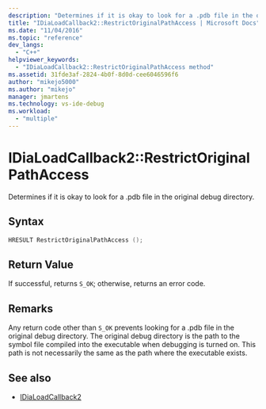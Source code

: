 ```yaml
---
description: "Determines if it is okay to look for a .pdb file in the original debug directory."
title: "IDiaLoadCallback2::RestrictOriginalPathAccess | Microsoft Docs"
ms.date: "11/04/2016"
ms.topic: "reference"
dev_langs:
  - "C++"
helpviewer_keywords:
  - "IDiaLoadCallback2::RestrictOriginalPathAccess method"
ms.assetid: 31fde3af-2824-4b0f-8d0d-cee6046596f6
author: "mikejo5000"
ms.author: "mikejo"
manager: jmartens
ms.technology: vs-ide-debug
ms.workload:
  - "multiple"
---
```

# IDiaLoadCallback2::RestrictOriginalPathAccess
Determines if it is okay to look for a .pdb file in the original debug directory.

## Syntax

```C++
HRESULT RestrictOriginalPathAccess ();
```

## Return Value
 If successful, returns `S_OK`; otherwise, returns an error code.

## Remarks
 Any return code other than `S_OK` prevents looking for a .pdb file in the original debug directory. The original debug directory is the path to the symbol file compiled into the executable when debugging is turned on. This path is not necessarily the same as the path where the executable exists.

## See also
- [IDiaLoadCallback2](../../debugger/debug-interface-access/idialoadcallback2.md)
